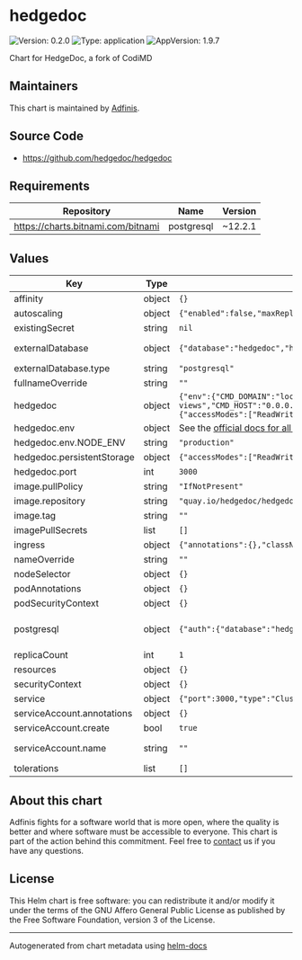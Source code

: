 # hedgedoc

![Version: 0.2.0](https://img.shields.io/badge/Version-0.2.0-informational?style=flat-square) ![Type: application](https://img.shields.io/badge/Type-application-informational?style=flat-square) ![AppVersion: 1.9.7](https://img.shields.io/badge/AppVersion-1.9.7-informational?style=flat-square)

Chart for HedgeDoc, a fork of CodiMD

## Maintainers
This chart is maintained by [Adfinis](https://adfinis.com/?pk_campaign=github&pk_kwd=helm-charts).

## Source Code

* <https://github.com/hedgedoc/hedgedoc>

## Requirements

| Repository | Name | Version |
|------------|------|---------|
| https://charts.bitnami.com/bitnami | postgresql | ~12.2.1 |

## Values

| Key | Type | Default | Description |
|-----|------|---------|-------------|
| affinity | object | `{}` |  |
| autoscaling | object | `{"enabled":false,"maxReplicas":100,"minReplicas":1,"targetCPUUtilizationPercentage":80}` | Configure autoscaling |
| existingSecret | string | `nil` | from-literal=CMD_SESSION_SECRET=verysecure |
| externalDatabase | object | `{"database":"hedgedoc","host":"localhost","password":"changeme","port":5432,"type":"postgresql","username":"setme"}` | Configure your external database here This is automatically used when postgresql.enabled is false. |
| externalDatabase.type | string | `"postgresql"` | Set the database type (postgresql|mysql) |
| fullnameOverride | string | `""` |  |
| hedgedoc | object | `{"env":{"CMD_DOMAIN":"localhost","CMD_FORBIDDEN_NOTE_IDS":"robots.txt, favicon.ico, api, build, css, docs, fonts, js, uploads, vendor, views","CMD_HOST":"0.0.0.0","CMD_IMAGE_UPLOAD_TYPE":"filesystem","CMD_PROTOCOL_USESSL":"false","CMD_TOOBUSY_LAG":70,"CMD_URL_ADDPORT":"false","CMD_URL_PATH":"","DEBUG":"false","NODE_ENV":"production"},"persistentStorage":{"accessModes":["ReadWriteOnce"],"enabled":true,"size":"10G","storageClass":"default","volumeMode":"Filesystem"},"port":3000}` | Main configuration for hedgedoc |
| hedgedoc.env | object | See the [official docs for all variables](https://docs.hedgedoc.org/configuration/) | Environment variables for Hedgedoc |
| hedgedoc.env.NODE_ENV | string | `"production"` | Node.js env |
| hedgedoc.persistentStorage | object | `{"accessModes":["ReadWriteOnce"],"enabled":true,"size":"10G","storageClass":"default","volumeMode":"Filesystem"}` | Persistent Storage Enable this if you don't want to loose media |
| hedgedoc.port | int | `3000` | Port for the pod |
| image.pullPolicy | string | `"IfNotPresent"` | Override the pullPolicy |
| image.repository | string | `"quay.io/hedgedoc/hedgedoc"` | Override the repository |
| image.tag | string | `""` | Override the imaae tag |
| imagePullSecrets | list | `[]` |  |
| ingress | object | `{"annotations":{},"className":"","enabled":false,"hosts":[{"host":"chart-example.local","paths":[{"path":"/","pathType":"ImplementationSpecific"}]}],"tls":[]}` | Ingress configuration |
| nameOverride | string | `""` |  |
| nodeSelector | object | `{}` |  |
| podAnnotations | object | `{}` |  |
| podSecurityContext | object | `{}` |  |
| postgresql | object | `{"auth":{"database":"hedgedoc","password":"hedgedoc","username":"hedgedoc","volumePermissions":{"enabled":true}},"enabled":true}` | PostgreSQL chart configuration  Reference: https://github.com/bitnami/charts/blob/master/bitnami/postgresql/values.yaml  If you want to use external database, just set postgresql.enabled to false  |
| replicaCount | int | `1` |  |
| resources | object | `{}` |  |
| securityContext | object | `{}` |  |
| service | object | `{"port":3000,"type":"ClusterIP"}` | Service configuration |
| serviceAccount.annotations | object | `{}` | Annotations to add to the service account |
| serviceAccount.create | bool | `true` | Specifies whether a service account should be created |
| serviceAccount.name | string | `""` | The name of the service account to use. If not set and create is true, a name is generated using the fullname template |
| tolerations | list | `[]` |  |

## About this chart

Adfinis fights for a software world that is more open, where the quality is
better and where software must be accessible to everyone. This chart
is part of the action behind this commitment. Feel free to
[contact](https://adfinis.com/kontakt/?pk_campaign=github&pk_kwd=helm-charts)
us if you have any questions.

## License

This Helm chart is free software: you can redistribute it and/or modify it under the terms
of the GNU Affero General Public License as published by the Free Software Foundation,
version 3 of the License.

----------------------------------------------
Autogenerated from chart metadata using [helm-docs](https://github.com/norwoodj/helm-docs/)
